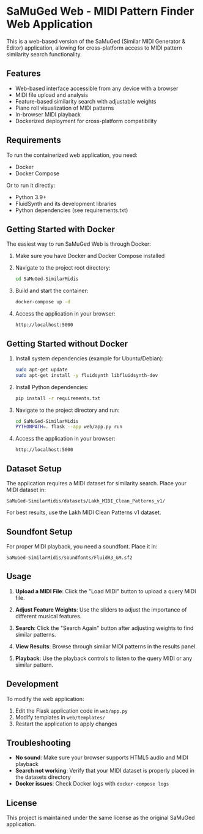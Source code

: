 # SaMuGed Web - MIDI Pattern Finder Web Application

This is a web-based version of the SaMuGed (Similar MIDI Generator & Editor) application, allowing for cross-platform access to MIDI pattern similarity search functionality.

## Features

- Web-based interface accessible from any device with a browser
- MIDI file upload and analysis
- Feature-based similarity search with adjustable weights
- Piano roll visualization of MIDI patterns
- In-browser MIDI playback
- Dockerized deployment for cross-platform compatibility

## Requirements

To run the containerized web application, you need:

- Docker
- Docker Compose

Or to run it directly:

- Python 3.9+
- FluidSynth and its development libraries
- Python dependencies (see requirements.txt)

## Getting Started with Docker

The easiest way to run SaMuGed Web is through Docker:

1. Make sure you have Docker and Docker Compose installed

2. Navigate to the project root directory:
   ```bash
   cd SaMuGed-SimilarMidis
   ```

3. Build and start the container:
   ```bash
   docker-compose up -d
   ```

4. Access the application in your browser:
   ```
   http://localhost:5000
   ```

## Getting Started without Docker

1. Install system dependencies (example for Ubuntu/Debian):
   ```bash
   sudo apt-get update
   sudo apt-get install -y fluidsynth libfluidsynth-dev
   ```

2. Install Python dependencies:
   ```bash
   pip install -r requirements.txt
   ```

3. Navigate to the project directory and run:
   ```bash
   cd SaMuGed-SimilarMidis
   PYTHONPATH=. flask --app web/app.py run
   ```

4. Access the application in your browser:
   ```
   http://localhost:5000
   ```

## Dataset Setup

The application requires a MIDI dataset for similarity search. Place your MIDI dataset in:

```
SaMuGed-SimilarMidis/datasets/Lakh_MIDI_Clean_Patterns_v1/
```

For best results, use the Lakh MIDI Clean Patterns v1 dataset.

## Soundfont Setup

For proper MIDI playback, you need a soundfont. Place it in:

```
SaMuGed-SimilarMidis/soundfonts/FluidR3_GM.sf2
```

## Usage

1. **Upload a MIDI File**: Click the "Load MIDI" button to upload a query MIDI file.

2. **Adjust Feature Weights**: Use the sliders to adjust the importance of different musical features.

3. **Search**: Click the "Search Again" button after adjusting weights to find similar patterns.

4. **View Results**: Browse through similar MIDI patterns in the results panel.

5. **Playback**: Use the playback controls to listen to the query MIDI or any similar pattern.

## Development

To modify the web application:

1. Edit the Flask application code in `web/app.py`
2. Modify templates in `web/templates/`
3. Restart the application to apply changes

## Troubleshooting

- **No sound**: Make sure your browser supports HTML5 audio and MIDI playback
- **Search not working**: Verify that your MIDI dataset is properly placed in the datasets directory
- **Docker issues**: Check Docker logs with `docker-compose logs`

## License

This project is maintained under the same license as the original SaMuGed application. 